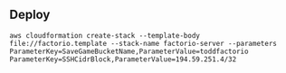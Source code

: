 
## Deploy

```aws cloudformation create-stack --template-body file://factorio.template --stack-name factorio-server --parameters ParameterKey=SaveGameBucketName,ParameterValue=toddfactorio ParameterKey=SSHCidrBlock,ParameterValue=194.59.251.4/32```
